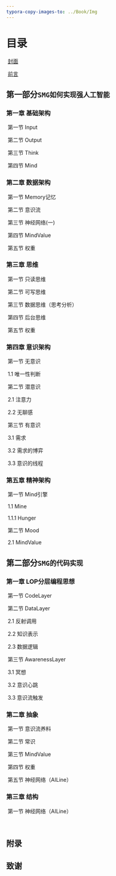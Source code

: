 ```yaml
---
typora-copy-images-to: ../Book/Img
---
```


# 目录

​	[封面](COVER.md)

​	[前言](INTRODUCTION.md)



## 第一部分`SMG如何实现强人工智能`

###   第一章  基础架构

​	第一节  Input

​	第二节  Output

​	第三节  Think

​	第四节  Mind

###   第二章 数据架构

​	第一节  Memory记忆

​	第二节  意识流

​	第三节  神经网络(一)

​	第四节  MindValue

​	第五节  权重

###   第三章  思维

​	第一节  只读思维

​	第二节  可写思维

​	第三节  数据思维（思考分析）

​	第四节  后台思维

​	第五节  权重

###   第四章  意识架构

​	第一节  无意识

​		1.1 唯一性判断

​	第二节  潜意识

​		2.1 注意力

​		2.2 无聊感

​	第三节  有意识

​		3.1 需求

​		3.2 需求的博弈

​		3.3 意识的线程

###   第五章  精神架构

​	第一节  Mind引擎

​		1.1 Mine

​			1.1.1 Hunger

​	第二节  Mood

​		2.1 MindValue



## 第二部分`SMG的代码实现`

###   第一章  LOP分层编程思想

​	第一节  CodeLayer

​	第二节  DataLayer

​		2.1 反射调用

​		2.2 知识表示

​		2.3 数据逻辑

​	第三节  AwarenessLayer

​		3.1 冥想

​		3.2 意识心跳

​		3.3 意识流触发

###   第二章  抽象

​	第一节  意识流养料

​	第二节  常识

​	第三节  MindValue

​	第四节  权重

​	第五节  神经网络（AILine）

###   第三章  结构

​	第一节  神经网络（AILine）

​	

## 附录

## 致谢





































